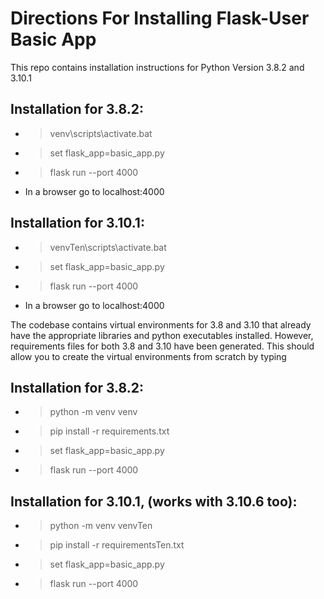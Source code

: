 # Directions For Installing Flask-User Basic App

This repo contains installation instructions for Python Version 3.8.2 and 3.10.1 

## Installation for 3.8.2:

- >venv\scripts\activate.bat
- >set flask_app=basic_app.py
- >flask run --port 4000
- In a browser go to localhost:4000

## Installation for 3.10.1:

- >venvTen\scripts\activate.bat
- >set flask_app=basic_app.py
- >flask run --port 4000
- In a browser go to localhost:4000

The codebase contains virtual environments for 3.8 and 3.10 that already have the appropriate libraries and python executables installed.  However, requirements files for both 3.8 and 3.10 have been generated.  This should allow you to create the virtual environments from scratch by typing 

## Installation for 3.8.2:

- >python -m venv venv
- >pip install -r requirements.txt
- >set flask_app=basic_app.py
- >flask run --port 4000

## Installation for 3.10.1, (works with 3.10.6 too):

- >python -m venv venvTen
- >pip install -r requirementsTen.txt
- >set flask_app=basic_app.py
- >flask run --port 4000
